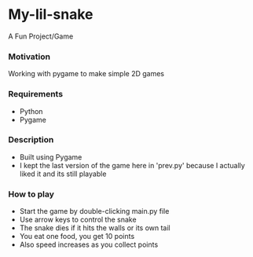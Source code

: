 # My-lil-snake
A Fun Project/Game

### Motivation
Working with pygame to make simple 2D games

### Requirements
* Python
* Pygame

### Description
* Built using Pygame
* I kept the last version of the game here in 'prev.py' because I actually liked it and its still playable

### How to play
* Start the game by double-clicking main.py file
* Use arrow keys to control the snake
* The snake dies if it hits the walls or its own tail
* You eat one food, you get 10 points
* Also speed increases as you collect points
